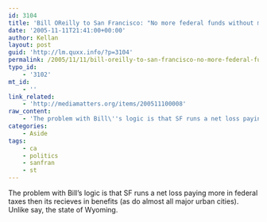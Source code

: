 ```yaml
---
id: 3104
title: 'Bill OReilly to San Francisco: "No more federal funds without military recruiting"'
date: '2005-11-11T21:41:00+00:00'
author: Kellan
layout: post
guid: 'http://lm.quxx.info/?p=3104'
permalink: /2005/11/11/bill-oreilly-to-san-francisco-no-more-federal-funds-without-military-recruiting/
typo_id:
    - '3102'
mt_id:
    - ''
link_related:
    - 'http://mediamatters.org/items/200511100008'
raw_content:
    - 'The problem with Bill\''s logic is that SF runs a net loss paying more in federal taxes then its recieves in benefits (as do almost all major urban cities).   Unlike say, the state of Wyoming.'
categories:
    - Aside
tags:
    - ca
    - politics
    - sanfran
    - st
---
```


The problem with Bill’s logic is that SF runs a net loss paying more in federal taxes then its recieves in benefits (as do almost all major urban cities). Unlike say, the state of Wyoming.